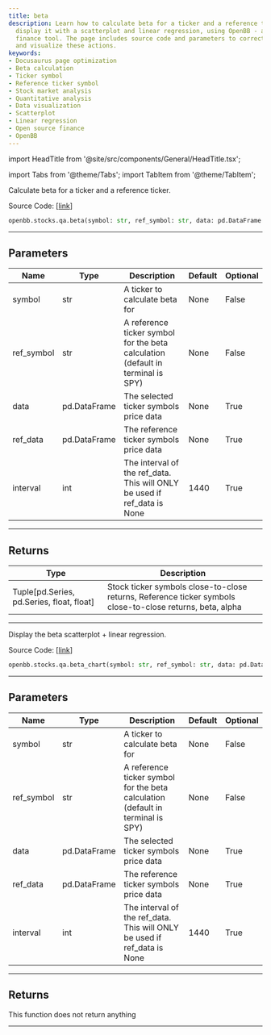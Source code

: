 ```yaml
---
title: beta
description: Learn how to calculate beta for a ticker and a reference ticker, and
  display it with a scatterplot and linear regression, using OpenBB - an open source
  finance tool. The page includes source code and parameters to correctly perform
  and visualize these actions.
keywords:
- Docusaurus page optimization
- Beta calculation
- Ticker symbol
- Reference ticker symbol
- Stock market analysis
- Quantitative analysis
- Data visualization
- Scatterplot
- Linear regression
- Open source finance
- OpenBB
---
```


import HeadTitle from '@site/src/components/General/HeadTitle.tsx';

<HeadTitle title="stocks.qa.beta - Reference | OpenBB SDK Docs" />

import Tabs from '@theme/Tabs';
import TabItem from '@theme/TabItem';

<Tabs>
<TabItem value="model" label="Model" default>

Calculate beta for a ticker and a reference ticker.

Source Code: [[link](https://github.com/OpenBB-finance/OpenBBTerminal/tree/main/openbb_terminal/stocks/quantitative_analysis/beta_model.py#L11)]

```python
openbb.stocks.qa.beta(symbol: str, ref_symbol: str, data: pd.DataFrame = None, ref_data: pd.DataFrame = None, interval: int = 1440)
```

---

## Parameters

| Name | Type | Description | Default | Optional |
| ---- | ---- | ----------- | ------- | -------- |
| symbol | str | A ticker to calculate beta for | None | False |
| ref_symbol | str | A reference ticker symbol for the beta calculation (default in terminal is SPY) | None | False |
| data | pd.DataFrame | The selected ticker symbols price data | None | True |
| ref_data | pd.DataFrame | The reference ticker symbols price data | None | True |
| interval | int | The interval of the ref_data. This will ONLY be used if ref_data is None | 1440 | True |


---

## Returns

| Type | Description |
| ---- | ----------- |
| Tuple[pd.Series, pd.Series, float, float] | Stock ticker symbols close-to-close returns, Reference ticker symbols close-to-close returns, beta, alpha |
---

</TabItem>
<TabItem value="view" label="Chart">

Display the beta scatterplot + linear regression.

Source Code: [[link](https://github.com/OpenBB-finance/OpenBBTerminal/tree/main/openbb_terminal/stocks/quantitative_analysis/beta_view.py#L18)]

```python
openbb.stocks.qa.beta_chart(symbol: str, ref_symbol: str, data: pd.DataFrame = None, ref_data: pd.DataFrame = None, interval: int = 1440, export: str = "")
```

---

## Parameters

| Name | Type | Description | Default | Optional |
| ---- | ---- | ----------- | ------- | -------- |
| symbol | str | A ticker to calculate beta for | None | False |
| ref_symbol | str | A reference ticker symbol for the beta calculation (default in terminal is SPY) | None | False |
| data | pd.DataFrame | The selected ticker symbols price data | None | True |
| ref_data | pd.DataFrame | The reference ticker symbols price data | None | True |
| interval | int | The interval of the ref_data. This will ONLY be used if ref_data is None | 1440 | True |


---

## Returns

This function does not return anything

---

</TabItem>
</Tabs>
